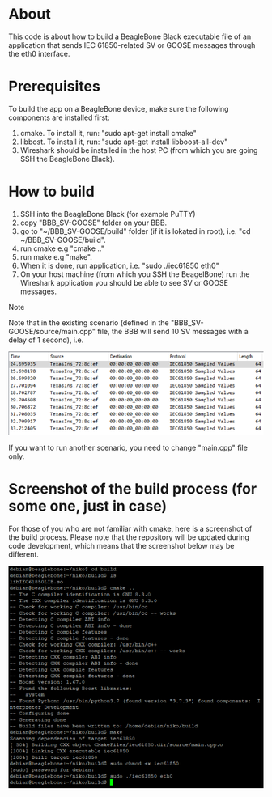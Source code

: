 # About
This code is about how to build a BeagleBone Black executable file of an application that sends IEC 61850-related SV or GOOSE messages through the eth0 interface.

# Prerequisites
To build the app on a BeagleBone device, make sure the following components are installed first:
1. cmake. To install it, run: "sudo apt-get install cmake"
2. libbost. To install it, run: "sudo apt-get install libboost-all-dev"
3. Wireshark should be installed in the host PC (from which you are going SSH the BeagleBone Black).

# How to build
1. SSH into the BeagleBone Black (for example PuTTY)
2. copy "BBB_SV-GOOSE" folder on your BBB.
3. go to "~/BBB_SV-GOOSE/build" folder (if it is lokated in root), i.e. "cd ~/BBB_SV-GOOSE/build".
4. run cmake e.g "cmake .."
5. run make e.g "make".
6. When it is done, run application, i.e. "sudo ./iec61850 eth0"
7. On your host machine (from which you SSH the BeagelBone) run the Wireshark application you should be able to see SV or GOOSE messages.

>[!NOTE]
> Note that in the existing scenario (defined in the "BBB_SV-GOOSE/source/main.cpp" file, the BBB will send 10 SV messages with a delay of 1 second), i.e.

![alt text](https://github.com/mrv-king/BBB_SV-GOOSE/blob/main/SV_BBB.PNG)

If you want to run another scenario, you need to change "main.cpp" file only.

# Screenshot of the build process (for some one, just in case)
For those of you who are not familiar with cmake, here is a screenshot of the build process. Please note that the repository will be updated during code development, which means that the screenshot below may be different.

![alt text](https://github.com/mrv-king/BBB_SV-GOOSE/blob/main/build_BBB.PNG)

